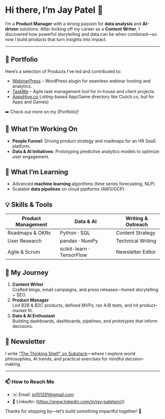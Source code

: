 # Hi there, I’m Jay Patel 👋

I’m a **Product Manager** with a strong passion for **data analysis** and **AI-driven** solutions. After kicking off my career as a **Content Writer**, I discovered how powerful storytelling and data can be when combined—so now I build products that turn insights into impact.

---
## 📁 Portfolio
Here’s a selection of Products I’ve led and contributed to:

- [WebinarPress](https://en-ca.wordpress.org/plugins/wp-webinarsystem/) – WordPress plugin for seamless webinar hosting and analytics.
- [TaskMe](https://taskme.biz/login) – Agile task management tool for in-house and client projects.
- [AppsHive.co](https://www.appshive.co/) Listing-based App/Game directory like Clutch.co, but for Apps and Games)

➡️ Check out more on my [Portfolio]!

## 🔭 What I’m Working On
- **People Funnel**: Driving product strategy and roadmaps for an HR SaaS platform.  
- **Data & AI Initiatives**: Prototyping predictive analytics models to optimize user engagement.

## 🌱 What I’m Learning
- Advanced **machine learning** algorithms (time series forecasting, NLP).  
- Scalable **data pipelines** on cloud platforms (AWS/GCP).

## 💡 Skills & Tools
| Product Management | Data & AI                   | Writing & Outreach |
|--------------------|-----------------------------|--------------------|
| Roadmaps & OKRs    | Python · SQL                | Content Strategy   |
| User Research      | pandas · NumPy              | Technical Writing  |
| Agile & Scrum      | scikit-learn · TensorFlow   | Newsletter Editor  |

## 📜 My Journey
1. **Content Writer**  
   Crafted blogs, email campaigns, and press releases—honed storytelling + SEO.  
2. **Product Manager**  
   Led B2B & B2C products, defined MVPs, ran A/B tests, and hit product–market fit.  
3. **Data & AI Enthusiast**  
   Building dashboards, dashboards, pipelines, and prototypes that inform decisions.

## 📰 Newsletter
I write [“The Thinking Shelf” on Substack](https://thethinkingshelf.substack.com/)—where I explore world philosophies, AI trends, and practical exercises for mindful decision-making.

---

### 📫 How to Reach Me
- ✉️ Email: jp101291@gmail.com  
- 🔗 LinkedIn: (https://www.linkedin.com/in/jay-patelpm/))  
  

Thanks for stopping by—let’s build something impactful together! 🚀
